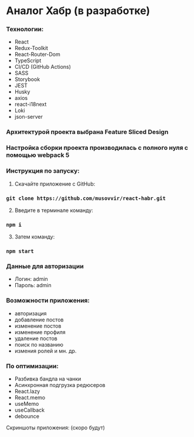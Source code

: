 # Аналог Хабр (в разработке)

### Технологии:

- React
- Redux-Toolkit
- React-Router-Dom
- TypeScript
- CI/CD (GitHub Actions)
- SASS
- Storybook
- JEST
- Husky
- axios
- react-i18next
- Loki
- json-server

### Архитектурой проекта выбрана Feature Sliced Design
### Настройка сборки проекта производилась с полного нуля с помощью webpack 5

### Инструкция по запуску:

1. Скачайте приложение с GitHub:

### `git clone https://github.com/musovvir/react-habr.git`

2. Введите в терминале команду:

### `npm i`

3. Затем команду:

### `npm start`

### Данные для авторизации

- Логин: admin
- Пароль: admin

### Возможности приложения:

- авторизация
- добавление постов
- изменение постов
- изменение профиля
- удаление постов
- поиск по названию
- измения ролей
 и мн. др.

### По оптимизации:

- Разбивка бандла на чанки
- Асинхронная подгрузка редюсеров
- React.lazy
- React.memo
- useMemo
- useCallback
- debounce

Скриншоты приложения: (скоро будут)

